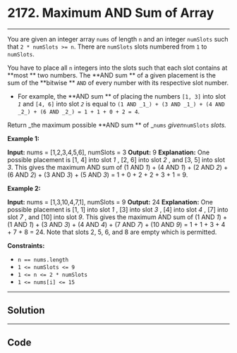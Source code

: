 # 2172. Maximum AND Sum of Array

---

You are given an integer array `nums` of length `n` and an integer `numSlots` such that `2 * numSlots >= n`. There are `numSlots` slots numbered from `1` to `numSlots`.

You have to place all `n` integers into the slots such that each slot contains at **most ** two numbers. The **AND sum ** of a given placement is the sum of the **bitwise ** `AND` of every number with its respective slot number.

  * For example, the **AND sum ** of placing the numbers `[1, 3]` into slot _`1`_ and `[4, 6]` into slot _`2`_ is equal to `(1 AND _1_) + (3 AND _1_) + (4 AND _2_) + (6 AND _2_) = 1 + 1 + 0 + 2 = 4`.



Return _the maximum possible **AND sum ** of _`nums` _given_`numSlots` _slots._

 

**Example 1:**


**Input:** nums = [1,2,3,4,5,6], numSlots = 3
**Output:** 9
**Explanation:** One possible placement is [1, 4] into slot _1_ , [2, 6] into slot _2_ , and [3, 5] into slot _3_. 
This gives the maximum AND sum of (1 AND _1_) + (4 AND _1_) + (2 AND _2_) + (6 AND _2_) + (3 AND _3_) + (5 AND _3_) = 1 + 0 + 2 + 2 + 3 + 1 = 9.


**Example 2:**


**Input:** nums = [1,3,10,4,7,1], numSlots = 9
**Output:** 24
**Explanation:** One possible placement is [1, 1] into slot _1_ , [3] into slot _3_ , [4] into slot _4_ , [7] into slot _7_ , and [10] into slot _9_.
This gives the maximum AND sum of (1 AND _1_) + (1 AND _1_) + (3 AND _3_) + (4 AND _4_) + (7 AND _7_) + (10 AND _9_) = 1 + 1 + 3 + 4 + 7 + 8 = 24.
Note that slots 2, 5, 6, and 8 are empty which is permitted.


 

**Constraints:**

  * `n == nums.length`
  * `1 <= numSlots <= 9`
  * `1 <= n <= 2 * numSlots`
  * `1 <= nums[i] <= 15`

---

## Solution



---

## Code
```python


```